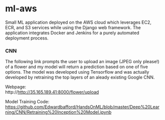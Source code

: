 # ml-aws
Small ML application deployed on the AWS cloud which leverages EC2, ECR, and S3 services while using the Django web framework. The application integrates Docker and Jenkins for a purely automated deployment process.  
  
### CNN
The following link prompts the user to upload an image (JPEG only please!) of a flower and my model will return a prediction based on one of five options. The model was developed using Tensorflow and was actually developed by retraining the top layers of an aleady existing Google CNN.  
  
Webpage:  
http://http://35.165.189.41:8000/flower/upload 
  
Model Training Code:  
https://github.com/Edwardbafford/HandsOnML/blob/master/Deep%20Learning/CNN/Retraining%20Inception%20Model.ipynb
